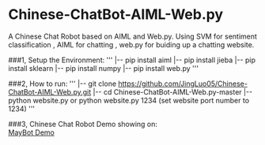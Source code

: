 # Chinese-ChatBot-AIML-Web.py
A Chinese Chat Robot based on AIML and Web.py. Using SVM for sentiment classification , AIML for chatting , web.py for buiding up a chatting website.

###1, Setup the Environment:
'''
  |-- pip install aiml
  |-- pip install jieba
  |-- pip install sklearn
  |-- pip install numpy
  |-- pip install web.py
'''
  
###2, How to run:
'''
  |-- git clone https://github.com/JingLuo05/Chinese-ChatBot-AIML-Web.py.git
  |-- cd Chinese-ChatBot-AIML-Web.py-master
  |-- python website.py        or        python website.py 1234 (set website port number to 1234)
'''
  
  
###3, Chinese Chat Robot Demo showing on:    
      [MayBot Demo](aifjoker.cn:1234)
